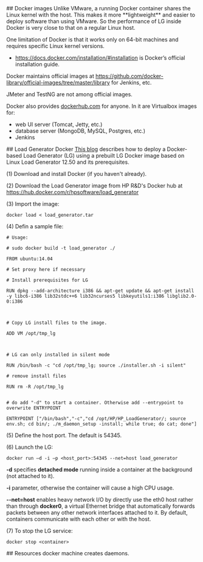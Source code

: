 <a id="DockerImages">
## Docker images</a>
Unlike VMware, a running Docker container shares the Linux kernel with the host. 
This makes it more **lightweight** and easier to deploy software than using VMware.
So the performance of LG inside Docker is very close to that on a regular Linux host. 

One limitation of Docker is that it works only on 64-bit machines
and requires specific Linux kernel versions.

 * <a target="_blank" href="https://docs.docker.com/installation/#installation">https://docs.docker.com/installation/#installation</a>
   is Docker’s official installation guide.

Docker maintains official images at
https://github.com/docker-library/official-images/tree/master/library
for Jenkins, etc.

JMeter and TestNG are not among official images.

Docker also provides
<a target="_blank" href="http://dockerhub.com/"> dockerhub.com</a>
for anyone.
In it are Virtualbox images for:

  * web UI server (Tomcat, Jetty, etc.)
  * database server (MongoDB, MySQL, Postgres, etc.)
  * Jenkins

<a id="#LR-Docker">
## Load Generator Docker</a>
<a target="_blank" href="http://community.hpe.com/t5/LoadRunner-and-Performance/The-fastest-way-to-deploy-a-Load-Generator-using-Docker-with/ba-p/6807868">This blog</a> describes how to deploy a Docker-based Load Generator (LG) using a prebuilt LG Docker image  based on Linux Load Generator 12.50 and its prerequisites. 

(1) Download and install Docker (if you haven't already).

(2) Download the Load Generator image from HP R&D's Docker hub at
<a target="_blank" href="https://hub.docker.com/r/hpsoftware/load_generator/">https://hub.docker.com/r/hpsoftware/load_generator</a>

(3) Import the image:

 ```
 docker load < load_generator.tar
 ```

(4) Defin a sample file:
 
 ```
 # Usage:

# sudo docker build -t load_generator ./

FROM ubuntu:14.04

# Set proxy here if necessary

# Install prerequisites for LG

RUN dpkg --add-architecture i386 && apt-get update && apt-get install -y libc6-i386 lib32stdc++6 lib32ncurses5 libkeyutils1:i386 libglib2.0-0:i386

 

# Copy LG install files to the image.

ADD VM /opt/tmp_lg

 

# LG can only installed in silent mode

RUN /bin/bash -c "cd /opt/tmp_lg; source ./installer.sh -i silent"

# remove install files

RUN rm -R /opt/tmp_lg


# do add "-d" to start a container. Otherwise add --entrypoint to overwrite ENTRYPOINT

ENTRYPOINT ["/bin/bash","-c","cd /opt/HP/HP_LoadGenerator/; source env.sh; cd bin/; ./m_daemon_setup -install; while true; do cat; done"]
 ```

(5) Define the host port. The default is 54345.

(6) Launch the LG:

 ```
 docker run –d -i –p <host_port>:54345 --net=host load_generator
 ```

 **-d** specifies **detached mode** running inside a container at the background (not attached to it).

 **-i** parameter, otherwise the container will cause a high CPU usage.
 
 **--net=host** enables heavy network I/O by directly use the eth0 host rather than through **docker0**, a virtual Ethernet bridge that automatically forwards packets between any other network interfaces attached to it.
 By default, containers communicate with each other or with the host.
 
(7) To stop the LG service:

 ```
 docker stop <container>
 ```
 

<a id="Resources">
## Resources</a>
docker machine creates daemons.

